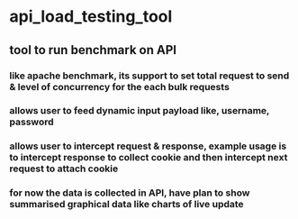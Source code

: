 # api_load_testing_tool

## tool to run benchmark on API
### like apache benchmark, its support to set total request to send & level of concurrency for the each bulk requests
### allows user to feed dynamic input payload like, username, password
### allows user to intercept request & response, example usage is to intercept response to collect cookie and then intercept next request to attach cookie
### for now the data is collected in API, have plan to show summarised graphical data like charts of live update

